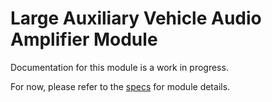 # Large Auxiliary Vehicle Audio Amplifier Module
Documentation for this module is a work in progress.

For now, please refer to the [specs](specs.yaml) for module details.
